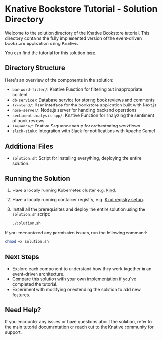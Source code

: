 
# Knative Bookstore Tutorial - Solution Directory

Welcome to the solution directory of the Knative Bookstore tutorial. This directory contains the fully implemented version of the event-driven bookstore application using Knative.

You can find the tutorial for this solution [here](https://knative.dev/docs/bookstore/page-0/welcome-knative-bookstore-tutorial/).

## Directory Structure

Here's an overview of the components in the solution:

- `bad-word-filter/`: Knative Function for filtering out inappropriate content
- `db-service/`: Database service for storing book reviews and comments
- `frontend/`: User interface for the bookstore application built with Next.js
- `node-server/`: Node.js server for handling backend operations
- `sentiment-analysis-app/`: Knative Function for analyzing the sentiment of book reviews
- `sequence/`: Knative Sequence setup for orchestrating workflows
- `slack-sink/`: Integration with Slack for notifications with Apache Camel

## Additional Files

- `solution.sh`: Script for installing everything, deploying the entire solution.

## Running the Solution

1. Have a locally running Kubernetes cluster e.g. [Kind](https://kind.sigs.k8s.io/docs/user/quick-start/#installation).
1. Have a locally running container registry, e.g. [Kind registry setup](https://kind.sigs.k8s.io/docs/user/local-registry/).
1. Install all the prerequisites and deploy the entire solution using the `solution.sh` script:

   ```sh
   ./solution.sh
   ```

If you encountered any permission issues, run the following command:

   ```sh
   chmod +x solution.sh
   ```

## Next Steps

- Explore each component to understand how they work together in an event-driven architecture.
- Compare this solution with your own implementation if you've completed the tutorial.
- Experiment with modifying or extending the solution to add new features.

## Need Help?

If you encounter any issues or have questions about the solution, refer to the main tutorial documentation or reach out to the Knative community for support.
